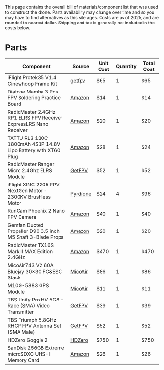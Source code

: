 This page contains the overall bill of materials/component list that was used to construct the drone. Parts availability may change over time and so you may have to find alternatives as this site ages. Costs are as of 2025, and are rounded to nearest dollar. Shipping and tax is generally not included in the costs below.

# Parts
|Component|Source|Unit Cost|Quantity|Total Cost|
|---|---|---|---|---|
|iFlight Protek35 V1.4 Cinewhoop Frame Kit|[getfpv](https://www.getfpv.com/iflight-protek35-v1-4-cinewhoop-frame-kit.html)|$65|1|$65|
|Diatone Mamba 3 Pcs FPV Soldering Practice Board|[Amazon](https://www.amazon.com/dp/B0C5RBTHT1)|$14|1|$14|
|RadioMaster 2.4GHz RP1 ELRS FPV Receiver ExpressLRS Nano Receiver|[Amazon](https://www.amazon.com/dp/B0BZY2M4BS)|$20|1|$20|
|TATTU RL3 120C 1800mAh 4S1P 14.8V Lipo Battery with XT60 Plug|[Amazon](https://www.amazon.com/dp/B013I9SAHO)|$28|1|$24|
|RadioMaster Ranger Micro 2.4Ghz ELRS Module|[GetFPV](https://www.getfpv.com/radiomaster-ranger-micro-2-4ghz-elrs-module.html)|$52|1|$52|
|iFlight XING 2205 FPV NextGen Motor - 2300KV Brushless Motor|[Pyrdrone](https://pyrodrone.com/products/iflight-xing-2205-fpv-nextgen-motor-2300kv)|$24|4|$96|
|RunCam Phoenix 2 Nano FPV Camera|[Amazon](https://www.amazon.com/dp/B0C2VM4JW1)|$40|1|$40|
|Gemfan Ducted Propeller D90 3.5 inch M5 Shaft 3-Blade Props|[Amazon](https://www.amazon.com/dp/B0CKY88TDK)|$20|1|$20|
|RadioMaster TX16S Mark II MAX Edition 2.4GHz|[Amazon]([https:URL](https://www.amazon.com/gp/product/B0B6Y96J7L/ref=ox_sc_act_title_1))|$470|1|$470|
|MicoAir743 V2 60A Bluejay 30×30 FC&ESC Stack|[MicoAir](https://store.micoair.com/product/micoair743-v2/)|$86|1|$86|
|M10G-5883 GPS Module|[MicoAir](https://store.micoair.com/product/m9-m10-gps-module/)|$11|1|$11|
TBS Unify Pro HV 5G8 - Race (SMA) Video Transmitter|[GetFPV](https://www.getfpv.com/tbs-unify-pro-hv-5g8-race-sma.html)|$39|1|$39|
|TBS Triumph 5.8GHz RHCP FPV Antenna Set (SMA Male)|[GetFPV](https://www.getfpv.com/tbs-triumph-5-8ghz-rhcp-fpv-antenna-set-sma.html)|$52|1|$52|
|HDZero Goggle 2|[HDZero](https://hdzero.us/products/hdzero-goggle-2)|$750|1|$750|
|SanDisk 256GB Extreme microSDXC UHS-I Memory Card|[Amazon](https://www.amazon.com/dp/B07FCR3316)|$26|1|$26|



<!--
|Component|[Source](https:URL)|$XXX|1|$XXX|
-->
